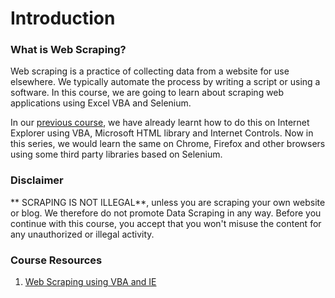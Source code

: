 # Introduction

### What is Web Scraping?
Web scraping is a practice of collecting data from a website for use elsewhere. We typically automate the process by writing a script or using a software. In this course, we are going to learn about scraping web applications using Excel VBA and Selenium. 

In our [previous course](https://www.youtube.com/watch?v=F0tW5hzUTRw&list=PL1R_HJw0CDYKYzExtZfhKZRddhwv5i-rg), we have already learnt how to do this on Internet Explorer using VBA, Microsoft HTML library and Internet Controls. Now in this series, we would learn the same on Chrome, Firefox and other browsers using some third party libraries based on Selenium.


### Disclaimer
** SCRAPING IS NOT ILLEGAL**, unless you are scraping your own website or blog. We therefore do not promote Data Scraping in any way. Before you continue with this course, you accept that you won't misuse the content for any unauthorized or illegal activity.

### Course Resources

1. [Web Scraping using VBA and IE](https://www.youtube.com/watch?v=F0tW5hzUTRw&list=PL1R_HJw0CDYKYzExtZfhKZRddhwv5i-rg)
